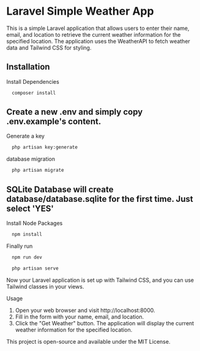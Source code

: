 
# Laravel Simple Weather App

This is a simple Laravel application that allows users to enter their name, email, and location to retrieve the current weather information for the specified location. The application uses the WeatherAPI to fetch weather data and Tailwind CSS for styling.




## Installation

Install Dependencies

```bash
  composer install
```

## Create a new .env and simply copy .env.example's content.

Generate a key

```bash
  php artisan key:generate
```

database migration

```bash
  php artisan migrate
```
## SQLite Database will create database/database.sqlite for the first time. Just select 'YES'

Install Node Packages

```bash
  npm install
```

Finally run

```bash
  npm run dev
```

```bash
  php artisan serve
```

Now your Laravel application is set up with Tailwind CSS, and you can use Tailwind classes in your views.

Usage
  1. Open your web browser and visit http://localhost:8000.
  2. Fill in the form with your name, email, and location.
  3. Click the "Get Weather" button.
  The application will display the current weather information for the       specified location.

This project is open-source and available under the MIT License.
